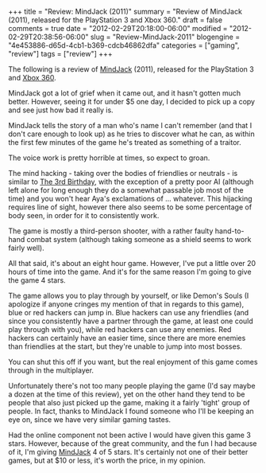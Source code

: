 +++
title = "Review: MindJack (2011)"
summary = "Review of MindJack (2011), released for the PlayStation 3 and Xbox 360."
draft = false
comments = true
date = "2012-02-29T20:18:00-06:00"
modified = "2012-02-29T20:38:56-06:00"
slug = "Review-MindJack-2011"
blogengine = "4e453886-d65d-4cb1-b369-cdcb46862dfa"
categories = ["gaming", "review"]
tags = ["review"]
+++

<div class="note">
<p>The following is a review of <a rel="external" href="http://www.amazon.com/gp/product/B003O6HE0Q?tag=strivinglifen-20">MindJack</a> (2011), released for the PlayStation 3 and <a rel="external" href="http://www.amazon.com/gp/product/B003O6E7EM?tag=strivinglifen-20">Xbox 360</a>.</p>
</div>
<p>MindJack got a lot of grief when it came out, and it hasn't gotten much better. However, seeing it for under $5 one day, I decided to pick up a copy and see just how bad it really is.</p>
<p>MindJack tells the story of a man who's name I can't remember (and that I don't care enough to look up) as he tries to discover what he can, as within the first few minutes of the game he's treated as something of a traitor.</p>
<p>The voice work is pretty horrible at times, so expect to groan.</p>
<p>The mind hacking - taking over the bodies of friendlies or neutrals - is similar to <a rel="external" href="http://www.amazon.com/gp/product/B0045U4U52?tag=strivinglifen-20">The 3rd Birthday</a>, with the exception of a pretty poor AI (although left alone for long enough they do a somewhat passable job most of the time) and you won't hear Aya's exclamations of ... whatever. This hijacking requires line of sight, however there also seems to be some percentage of body seen, in order for it to consistently work.</p>
<p>The game is mostly a third-person shooter, with a rather faulty hand-to-hand combat system (although taking someone as a shield seems to work fairly well).</p>
<p>All that said, it's about an eight hour game. However, I've put a little over 20 hours of time into the game. And it's for the same reason I'm going to give the game 4 stars.</p>
<p>The game allows you to play through by yourself, or like Demon's Souls (I apologize if anyone cringes my mention of that in regards to this game), blue or red hackers can jump in. Blue hackers can use any friendlies (and since you consistently have a partner through the game, at least one could play through with you), while red hackers can use any enemies. Red hackers can certainly have an easier time, since there are more enemies than friendlies at the start, but they're unable to jump into most bosses.</p>
<p>You can shut this off if you want, but the real enjoyment of this game comes through in the multiplayer.</p>
<p>Unfortunately there's not too many people playing the game (I'd say maybe a dozen at the time of this review), yet on the other hand they tend to be people that also just picked up the game, making it a fairly 'tight' group of people. In fact, thanks to MindJack I found someone who I'll be keeping an eye on, since we have very similar gaming tastes.</p>
<p>Had the online component not been active I would have given this game 3 stars. However, because of the great community, and the fun I had because of it, I'm giving <a rel="external" href="http://www.amazon.com/gp/product/B003O6HE0Q?tag=strivinglifen-20">MindJack</a> 4 of 5 stars. It's certainly not one of their better games, but at $10 or less, it's worth the price, in my opinion.</p>
